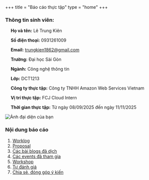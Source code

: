 +++
title = "Báo cáo thực tập"
type = "home"
+++

### Thông tin sinh viên:
&emsp; **Họ và tên:** Lê Trung Kiên

&emsp; **Số điện thoại:** 0931261009

&emsp; **Email:** trungkien1862@gmail.com

&emsp; **Trường:** Đại học Sài Gòn

&emsp; **Ngành:** Công nghệ thông tin

&emsp; **Lớp:** DCT1213

&emsp; **Công ty thực tập:** Công ty TNHH Amazon Web Services Vietnam

&emsp; **Vị trí thực tập:** FCJ Cloud Intern

&emsp; **Thời gian thực tập:** Từ ngày 08/09/2025 đến ngày 11/11/2025

![Ảnh đại diện của bạn](/images/avatar.png)



### Nội dung báo cáo

1.  [Worklog](1-Worklog/)
2.  [Proposal](2-Proposal/)
3.  [Các bài blogs đã dịch](3-BlogsTranslated/)
4.  [Các events đã tham gia](4-EventParticipated/)
5.  [Workshop](5-Workshop/)
6.  [Tự đánh giá](6-Self-evaluation/)
7.  [Chia sẻ, đóng góp ý kiến](7-Feedback/)
